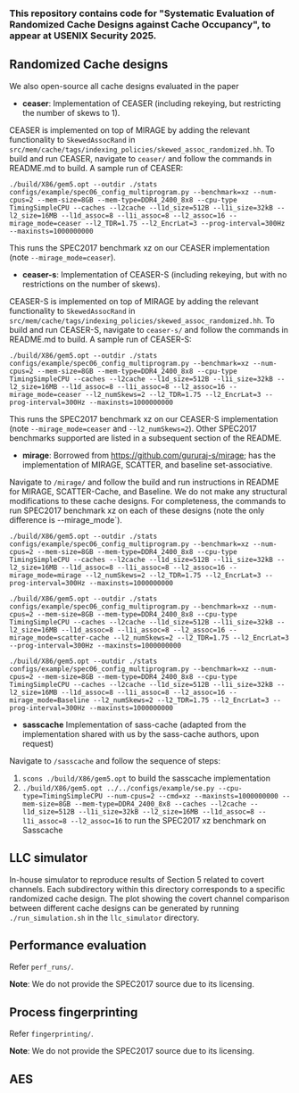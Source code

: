 ### This repository contains code for "Systematic Evaluation of Randomized Cache Designs against Cache Occupancy", to appear at USENIX Security 2025.

## Randomized Cache designs

We also open-source all cache designs evaluated in the paper

- **ceaser**: Implementation of CEASER (including rekeying, but restricting the number of skews to 1).

CEASER is implemented on top of MIRAGE by adding the relevant functionality to `SkewedAssocRand` in `src/mem/cache/tags/indexing_policies/skewed_assoc_randomized.hh`.
To build and run CEASER, navigate to `ceaser/` and follow the commands in README.md to build. A sample run of CEASER:

```
./build/X86/gem5.opt --outdir ./stats configs/example/spec06_config_multiprogram.py --benchmark=xz --num-cpus=2 --mem-size=8GB --mem-type=DDR4_2400_8x8 --cpu-type TimingSimpleCPU --caches --l2cache --l1d_size=512B --l1i_size=32kB --l2_size=16MB --l1d_assoc=8 --l1i_assoc=8 --l2_assoc=16 --mirage_mode=ceaser --l2_TDR=1.75 --l2_EncrLat=3 --prog-interval=300Hz --maxinsts=1000000000 
```

This runs the SPEC2017 benchmark xz on our CEASER implementation (note `--mirage_mode=ceaser`).

- **ceaser-s**: Implementation of CEASER-S (including rekeying, but with no restrictions on the number of skews).

CEASER-S is implemented on top of MIRAGE by adding the relevant functionality to `SkewedAssocRand` in `src/mem/cache/tags/indexing_policies/skewed_assoc_randomized.hh`.
To build and run CEASER-S, navigate to `ceaser-s/` and follow the commands in README.md to build. A sample run of CEASER-S:

```
./build/X86/gem5.opt --outdir ./stats configs/example/spec06_config_multiprogram.py --benchmark=xz --num-cpus=2 --mem-size=8GB --mem-type=DDR4_2400_8x8 --cpu-type TimingSimpleCPU --caches --l2cache --l1d_size=512B --l1i_size=32kB --l2_size=16MB --l1d_assoc=8 --l1i_assoc=8 --l2_assoc=16 --mirage_mode=ceaser --l2_numSkews=2 --l2_TDR=1.75 --l2_EncrLat=3 --prog-interval=300Hz --maxinsts=1000000000 
```

This runs the SPEC2017 benchmark xz on our CEASER-S implementation (note `--mirage_mode=ceaser` and `--l2_numSkews=2`). Other SPEC2017 benchmarks supported are listed in a subsequent section of the README.

- **mirage**: Borrowed from https://github.com/gururaj-s/mirage; has the implementation of MIRAGE, SCATTER, and baseline set-associative.

Navigate to `/mirage/` and follow the build and run instructions in README for MIRAGE, SCATTER-Cache, and Baseline. We do not make any structural modifications
to these cache designs. For completeness, the commands to run SPEC2017 benchmark xz on each of these designs (note the only difference is --mirage\_mode`).

```
./build/X86/gem5.opt --outdir ./stats configs/example/spec06_config_multiprogram.py --benchmark=xz --num-cpus=2 --mem-size=8GB --mem-type=DDR4_2400_8x8 --cpu-type TimingSimpleCPU --caches --l2cache --l1d_size=512B --l1i_size=32kB --l2_size=16MB --l1d_assoc=8 --l1i_assoc=8 --l2_assoc=16 --mirage_mode=mirage --l2_numSkews=2 --l2_TDR=1.75 --l2_EncrLat=3 --prog-interval=300Hz --maxinsts=1000000000 
```

```
./build/X86/gem5.opt --outdir ./stats configs/example/spec06_config_multiprogram.py --benchmark=xz --num-cpus=2 --mem-size=8GB --mem-type=DDR4_2400_8x8 --cpu-type TimingSimpleCPU --caches --l2cache --l1d_size=512B --l1i_size=32kB --l2_size=16MB --l1d_assoc=8 --l1i_assoc=8 --l2_assoc=16 --mirage_mode=scatter-cache --l2_numSkews=2 --l2_TDR=1.75 --l2_EncrLat=3 --prog-interval=300Hz --maxinsts=1000000000 
```

```
./build/X86/gem5.opt --outdir ./stats configs/example/spec06_config_multiprogram.py --benchmark=xz --num-cpus=2 --mem-size=8GB --mem-type=DDR4_2400_8x8 --cpu-type TimingSimpleCPU --caches --l2cache --l1d_size=512B --l1i_size=32kB --l2_size=16MB --l1d_assoc=8 --l1i_assoc=8 --l2_assoc=16 --mirage_mode=Baseline --l2_numSkews=2 --l2_TDR=1.75 --l2_EncrLat=3 --prog-interval=300Hz --maxinsts=1000000000 
```

- **sasscache** Implementation of sass-cache (adapted from the implementation shared with us by the sass-cache authors, upon request)

Navigate to `/sasscache` and follow the sequence of steps:
1. `scons ./build/X86/gem5.opt` to build the sasscache implementation
2. `./build/X86/gem5.opt ../../configs/example/se.py --cpu-type=TimingSimpleCPU --num-cpus=2 --cmd=xz --maxinsts=1000000000 --mem-size=8GB --mem-type=DDR4_2400_8x8 --caches --l2cache --l1d_size=512B --l1i_size=32kB --l2_size=16MB --l1d_assoc=8 --l1i_assoc=8 --l2_assoc=16` to run the SPEC2017 xz benchmark on Sasscache

## LLC simulator

In-house simulator to reproduce results of Section 5 related to covert channels. Each subdirectory within this directory corresponds to a specific randomized cache design. 
The plot showing the covert channel comparison between different cache designs can be generated by running `./run_simulation.sh` in the `llc_simulator` directory.

## Performance evaluation 

Refer `perf_runs/`.

**Note**: We do not provide the SPEC2017 source due to its licensing.

## Process fingerprinting

Refer `fingerprinting/`.

**Note**: We do not provide the SPEC2017 source due to its licensing.

## AES 
